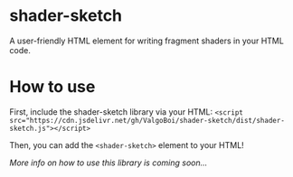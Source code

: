 # shader-sketch
A user-friendly HTML element for writing fragment shaders in your HTML code.

# How to use
First, include the shader-sketch library via your HTML:
`<script src="https://cdn.jsdelivr.net/gh/ValgoBoi/shader-sketch/dist/shader-sketch.js"></script>`

Then, you can add the `<shader-sketch>` element to your HTML!

*More info on how to use this library is coming soon...*